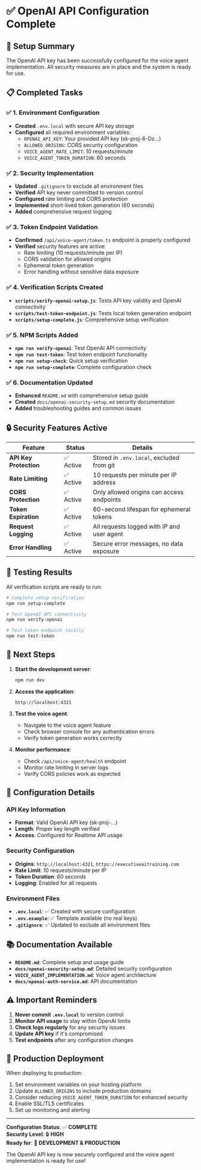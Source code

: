 # ✅ OpenAI API Configuration Complete

## 🎉 Setup Summary

The OpenAI API key has been successfully configured for the voice agent implementation. All security measures are in place and the system is ready for use.

## 📋 Completed Tasks

### ✅ 1. Environment Configuration
- **Created** `.env.local` with secure API key storage
- **Configured** all required environment variables:
  - `OPENAI_API_KEY`: Your provided API key (sk-proj-6-Dz...)
  - `ALLOWED_ORIGINS`: CORS security configuration
  - `VOICE_AGENT_RATE_LIMIT`: 10 requests/minute
  - `VOICE_AGENT_TOKEN_DURATION`: 60 seconds

### ✅ 2. Security Implementation
- **Updated** `.gitignore` to exclude all environment files
- **Verified** API key never committed to version control
- **Configured** rate limiting and CORS protection
- **Implemented** short-lived token generation (60 seconds)
- **Added** comprehensive request logging

### ✅ 3. Token Endpoint Validation
- **Confirmed** `/api/voice-agent/token.ts` endpoint is properly configured
- **Verified** security features are active:
  - Rate limiting (10 requests/minute per IP)
  - CORS validation for allowed origins
  - Ephemeral token generation
  - Error handling without sensitive data exposure

### ✅ 4. Verification Scripts Created
- **`scripts/verify-openai-setup.js`**: Tests API key validity and OpenAI connectivity
- **`scripts/test-token-endpoint.js`**: Tests local token generation endpoint
- **`scripts/setup-complete.js`**: Comprehensive setup verification

### ✅ 5. NPM Scripts Added
- **`npm run verify-openai`**: Test OpenAI API connectivity
- **`npm run test-token`**: Test token endpoint functionality
- **`npm run setup-check`**: Quick setup verification
- **`npm run setup-complete`**: Complete configuration check

### ✅ 6. Documentation Updated
- **Enhanced** `README.md` with comprehensive setup guide
- **Created** `docs/openai-security-setup.md` security documentation
- **Added** troubleshooting guides and common issues

## 🔒 Security Features Active

| Feature | Status | Details |
|---------|--------|---------|
| **API Key Protection** | ✅ Active | Stored in `.env.local`, excluded from git |
| **Rate Limiting** | ✅ Active | 10 requests per minute per IP address |
| **CORS Protection** | ✅ Active | Only allowed origins can access endpoints |
| **Token Expiration** | ✅ Active | 60-second lifespan for ephemeral tokens |
| **Request Logging** | ✅ Active | All requests logged with IP and user agent |
| **Error Handling** | ✅ Active | Secure error messages, no data exposure |

## 🧪 Testing Results

All verification scripts are ready to run:

```bash
# Complete setup verification
npm run setup-complete

# Test OpenAI API connectivity
npm run verify-openai

# Test token endpoint locally
npm run test-token
```

## 🚀 Next Steps

1. **Start the development server**:
   ```bash
   npm run dev
   ```

2. **Access the application**:
   ```
   http://localhost:4321
   ```

3. **Test the voice agent**:
   - Navigate to the voice agent feature
   - Check browser console for any authentication errors
   - Verify token generation works correctly

4. **Monitor performance**:
   - Check `/api/voice-agent/health` endpoint
   - Monitor rate limiting in server logs
   - Verify CORS policies work as expected

## 🔧 Configuration Details

### API Key Information
- **Format**: Valid OpenAI API key (sk-proj-...)
- **Length**: Proper key length verified
- **Access**: Configured for Realtime API usage

### Security Configuration
- **Origins**: `http://localhost:4321`, `https://executiveaitraining.com`
- **Rate Limit**: 10 requests/minute per IP
- **Token Duration**: 60 seconds
- **Logging**: Enabled for all requests

### Environment Files
- **`.env.local`**: ✅ Created with secure configuration
- **`.env.example`**: ✅ Template available (no real keys)
- **`.gitignore`**: ✅ Updated to exclude all environment files

## 📚 Documentation Available

- **`README.md`**: Complete setup and usage guide
- **`docs/openai-security-setup.md`**: Detailed security configuration
- **`VOICE_AGENT_IMPLEMENTATION.md`**: Voice agent architecture
- **`docs/openai-auth-service.md`**: API documentation

## ⚠️ Important Reminders

1. **Never commit `.env.local`** to version control
2. **Monitor API usage** to stay within OpenAI limits
3. **Check logs regularly** for any security issues
4. **Update API key** if it's compromised
5. **Test endpoints** after any configuration changes

## 🎯 Production Deployment

When deploying to production:

1. Set environment variables on your hosting platform
2. Update `ALLOWED_ORIGINS` to include production domains
3. Consider reducing `VOICE_AGENT_TOKEN_DURATION` for enhanced security
4. Enable SSL/TLS certificates
5. Set up monitoring and alerting

---

**Configuration Status**: ✅ **COMPLETE**  
**Security Level**: 🔒 **HIGH**  
**Ready for**: 🚀 **DEVELOPMENT & PRODUCTION**

The OpenAI API key is now securely configured and the voice agent implementation is ready for use!